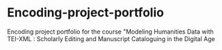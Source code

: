 # Encoding-project-portfolio
Encoding project portfolio for the course "Modeling Humanities Data with TEI-XML : Scholarly Editing and Manuscript Cataloguing in the Digital Age
